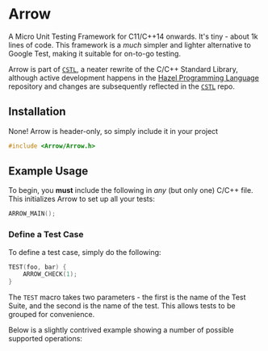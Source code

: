 # Arrow
A Micro Unit Testing Framework for C11/C++14 onwards. It's tiny - about 1k lines of code. This framework is a *much* simpler and lighter alternative to Google Test, making it suitable for on-to-go testing. 

Arrow is part of [`CSTL`](https://github.com/jasmcaus/CSTL), a neater rewrite of the C/C++ Standard Library, although active development happens in the [Hazel Programming Language](https://github.com/HazelLang/Hazel) repository and changes are subsequently reflected in the [`CSTL`](https://github.com/jasmcaus/CSTL) repo.

## Installation
None! Arrow is header-only, so simply include it in your project
```c
#include <Arrow/Arrow.h>
```

## Example Usage
To begin, you **must** include the following in *any* (but only one) C/C++ file. This initializes Arrow to set up all your tests:
```c
ARROW_MAIN();
```

### Define a Test Case
To define a test case, simply do the following:
```c
TEST(foo, bar) {
    ARROW_CHECK(1);
}
```
The `TEST` macro takes two parameters - the first is the name of the Test Suite, and the second is the name of the test. This allows tests to be grouped for convenience. 


Below is a slightly contrived example showing a number of possible supported operations: